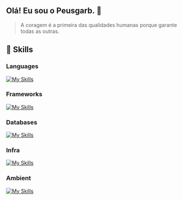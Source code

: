 ## Olá! Eu sou o Peusgarb. 👋

> A coragem é a primeira das qualidades humanas porque garante todas as outras.

## 🔨 Skills

### Languages

[![My Skills](https://skillicons.dev/icons?i=go,js,ts,py,bash,html,css,md)](https://skillicons.dev)

### Frameworks

[![My Skills](https://skillicons.dev/icons?i=svelte,solidjs,vite,react,nextjs,tailwind)](https://skillicons.dev)

### Databases

[![My Skills](https://skillicons.dev/icons?i=postgres,mysql,sqlite,redis,mongodb)](https://skillicons.dev)

### Infra

[![My Skills](https://skillicons.dev/icons?i=docker,bun,nodejs,git,github,prometheus,grafana,aws,cloudflare)](https://skillicons.dev)

### Ambient

[![My Skills](https://skillicons.dev/icons?i=linux,vscode)](https://skillicons.dev)

<!--
**peusgarbi/peusgarbi** is a ✨ _special_ ✨ repository because its `README.md` (this file) appears on your GitHub profile.

Here are some ideas to get you started:

- 🔭 I’m currently working on ...
- 🌱 I’m currently learning ...
- 👯 I’m looking to collaborate on ...
- 🤔 I’m looking for help with ...
- 💬 Ask me about ...
- 📫 How to reach me: ...
- 😄 Pronouns: ...
- ⚡ Fun fact: ...
-->
